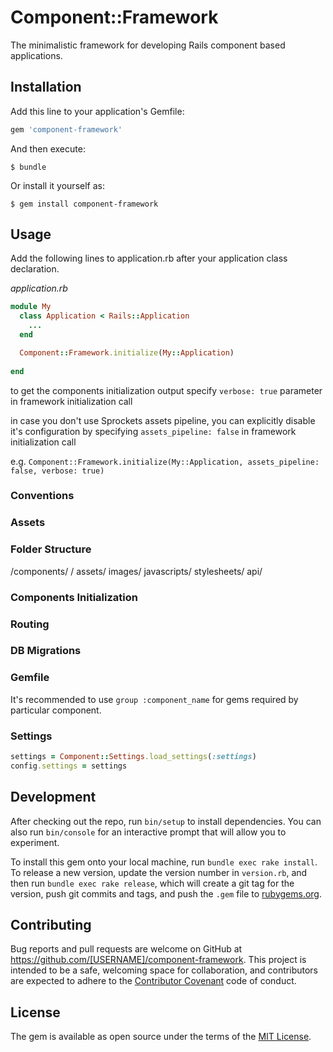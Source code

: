 # Component::Framework

The minimalistic framework for developing Rails component based applications.



## Installation

Add this line to your application's Gemfile:

```ruby
gem 'component-framework'
```

And then execute:

    $ bundle

Or install it yourself as:

    $ gem install component-framework

## Usage


Add the following lines to application.rb after your application class declaration.

_application.rb_
```ruby
module My
  class Application < Rails::Application
    ...
  end

  Component::Framework.initialize(My::Application)
  
end
```

to get the components initialization output specify `verbose: true` parameter in framework initialization call

in case you don't use Sprockets assets pipeline, you can explicitly disable it's configuration by specifying 
`assets_pipeline: false` in framework initialization call

e.g.
`Component::Framework.initialize(My::Application, assets_pipeline: false, verbose: true)`


### Conventions


### Assets


### Folder Structure

/components/
    <name>/
        assets/
            images/
            javascripts/
            stylesheets/
        api/


### Components Initialization


### Routing


### DB Migrations


### Gemfile

It's recommended to use `group :component_name` for gems required by particular component.


### Settings

```ruby  
settings = Component::Settings.load_settings(:settings)
config.settings = settings
```



## Development

After checking out the repo, run `bin/setup` to install dependencies. You can also run `bin/console` for an interactive prompt that will allow you to experiment.

To install this gem onto your local machine, run `bundle exec rake install`. To release a new version, update the version number in `version.rb`, and then run `bundle exec rake release`, which will create a git tag for the version, push git commits and tags, and push the `.gem` file to [rubygems.org](https://rubygems.org).

## Contributing

Bug reports and pull requests are welcome on GitHub at https://github.com/[USERNAME]/component-framework. This project is intended to be a safe, welcoming space for collaboration, and contributors are expected to adhere to the [Contributor Covenant](http://contributor-covenant.org) code of conduct.

## License

The gem is available as open source under the terms of the [MIT License](https://opensource.org/licenses/MIT).

